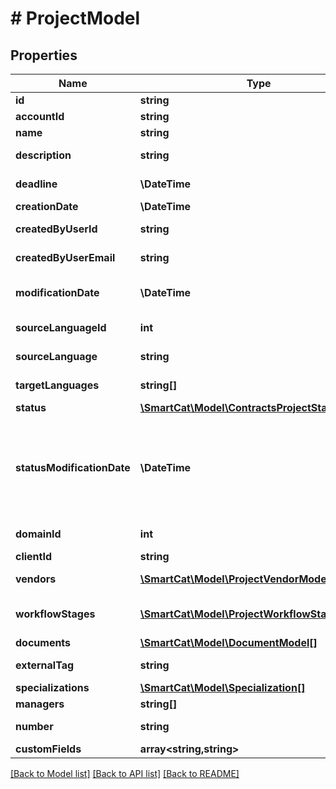 # # ProjectModel

## Properties

Name | Type | Description | Notes
------------ | ------------- | ------------- | -------------
**id** | **string** | Project ID | [optional]
**accountId** | **string** | Account ID | [optional]
**name** | **string** | Project name | [optional]
**description** | **string** | Project description | [optional]
**deadline** | **\DateTime** | Project deadline | [optional]
**creationDate** | **\DateTime** | Creation date | [optional]
**createdByUserId** | **string** | User ID of the project creator | [optional]
**createdByUserEmail** | **string** | Email of the project creator | [optional]
**modificationDate** | **\DateTime** | Last modification date | [optional]
**sourceLanguageId** | **int** | Project source language code | [optional]
**sourceLanguage** | **string** | Project source language | [optional]
**targetLanguages** | **string[]** | Project target languages | [optional]
**status** | [**\SmartCat\Model\ContractsProjectStatus**](ContractsProjectStatus.md) |  | [optional]
**statusModificationDate** | **\DateTime** | Last status change date (including the status of the OnApproval and CancelledBy attributes) | [optional]
**domainId** | **int** | Project group ID | [optional]
**clientId** | **string** | Client ID | [optional]
**vendors** | [**\SmartCat\Model\ProjectVendorModel[]**](ProjectVendorModel.md) | Project vendors | [optional]
**workflowStages** | [**\SmartCat\Model\ProjectWorkflowStageModel[]**](ProjectWorkflowStageModel.md) | Project workflow stages | [optional]
**documents** | [**\SmartCat\Model\DocumentModel[]**](DocumentModel.md) | Project task | [optional]
**externalTag** | **string** | External system tag | [optional]
**specializations** | [**\SmartCat\Model\Specialization[]**](Specialization.md) | Specializations | [optional]
**managers** | **string[]** | Managers | [optional]
**number** | **string** | Project number | [optional]
**customFields** | **array<string,string>** | Custom fields | [optional]

[[Back to Model list]](../../README.md#models) [[Back to API list]](../../README.md#endpoints) [[Back to README]](../../README.md)
